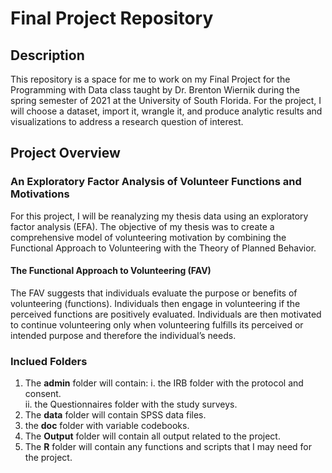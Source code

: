 # Final Project Repository

## Description

This repository is a space for me to work on my Final Project for the Programming with Data class taught by Dr. Brenton Wiernik during the spring semester of 2021 at the University of South Florida. For the project, I will choose a dataset, import it, wrangle it, and produce analytic results and visualizations to address a research question of interest. 

## Project Overview  
### An Exploratory Factor Analysis of Volunteer Functions and Motivations     

For this project, I will be reanalyzing my thesis data using an exploratory factor analysis (EFA). The objective of my thesis was to create a comprehensive model of volunteering motivation by combining the Functional Approach to Volunteering with the Theory of Planned Behavior.

#### The Functional Approach to Volunteering (FAV)

The FAV suggests that individuals evaluate the purpose or benefits of volunteering (functions). Individuals then engage in volunteering if the perceived functions are positively evaluated. Individuals are then motivated to continue volunteering only when volunteering fulfills its perceived or intended purpose and therefore the individual’s needs.


### Inclued Folders

1. The **admin** folder will contain:
     i. the IRB folder with the protocol and consent.  
    ii. the Questionnaires folder with the study surveys.  
2. The **data** folder will contain SPSS data files.  
3. the **doc** folder with variable codebooks.
4. The **Output** folder will contain all output related to the project.
5. The **R** folder will contain any functions and scripts that I may need for the project.

